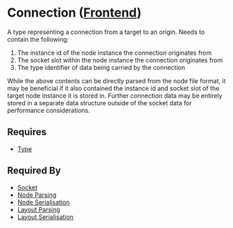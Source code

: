 # Connection ([Frontend](../../frontend.md))

A type representing a connection from a target to an origin. Needs to contain the following:

1. The instance id of the node instance the connection originates from
2. The socket slot within the node instance the connection originates from
3. The type identifier of data being carried by the connection

While the above contents can be directly parsed from the node file format, it may be beneficial if it also contained the instance id and socket slot of the target node instance it is stored in. Further connection data may be entirely stored in a separate data structure outside of the socket data for performance considerations.

## Requires

- [Type](./type.md)

## Required By

- [Socket](./socket.md)
- [Node Parsing](../../node_file_format/parsing.md)
- [Node Serialisation](../../node_file_format/serialisation.md)
- [Layout Parsing](../../layout_file_format/parsing.md)
- [Layout Serialisation](../../layout_file_format/serialisation.md)
